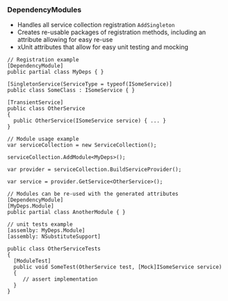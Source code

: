 ### DependencyModules

* Handles all service collection registration `AddSingleton`
* Creates re-usable packages of registration methods, including an attribute allowing for easy re-use
* xUnit attributes that allow for easy unit testing and mocking

```
// Registration example
[DependencyModule]
public partial class MyDeps { }

[SingletonService(ServiceType = typeof(ISomeService)]
public class SomeClass : ISomeService { }

[TransientService]
public class OtherService
{
  public OtherService(ISomeService service) { ... }
}

// Module usage example
var serviceCollection = new ServiceCollection();

serviceCollection.AddModule<MyDeps>();

var provider = serviceCollection.BuildServiceProvider();

var service = provider.GetService<OtherService>();
```

```
// Modules can be re-used with the generated attributes
[DependencyModule]
[MyDeps.Module]
public partial class AnotherModule { }
```

```
// unit tests example
[assemlby: MyDeps.Module]
[assembly: NSubstituteSupport]

public class OtherServiceTests 
{
  [ModuleTest]
  public void SomeTest(OtherService test, [Mock]ISomeService service)
  {
     // assert implementation
  }
}
```
